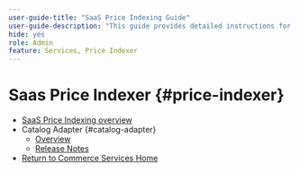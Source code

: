 ```yaml
---
user-guide-title: "SaaS Price Indexing Guide"
user-guide-description: "This guide provides detailed instructions for using the SaaS price indexer."
hide: yes
role: Admin
feature: Services, Price Indexer
---
```

# Saas Price Indexer {#price-indexer}

- [SaaS Price Indexing overview](price-indexing.md)
- Catalog Adapter {#catalog-adapter}
   - [Overview](catalog-adapter.md)
   - [Release Notes](release-notes.md)
- [Return to Commerce Services Home](https://experienceleague.adobe.com/docs/commerce/user-guides/home.html)
